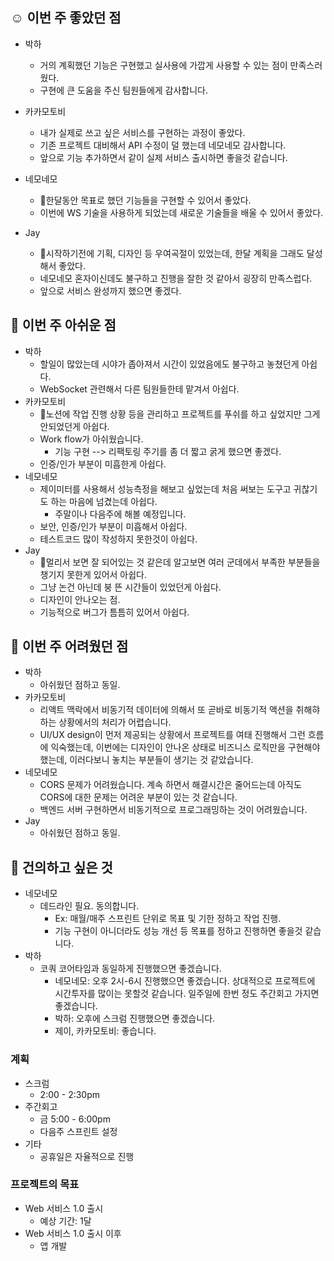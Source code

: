 ## ☺️ 이번 주 좋았던 점

- 박하
	- 거의 계획했던 기능은 구현했고 실사용에 가깝게 사용할 수 있는 점이 만족스러웠다.
	- 구현에 큰 도움을 주신 팀원들에게 감사합니다.
	
- 카카모토비
	- 내가 실제로 쓰고 싶은 서비스를 구현하는 과정이 좋았다.
	- 기존 프로젝트 대비해서 API 수정이 덜 했는데 네모네모 감사합니다.
	- 앞으로 기능 추가하면서 같이 실제 서비스 출시하면 좋을것 같습니다.
	
- 네모네모
	- 한달동안 목표로 했던 기능들을 구현할 수 있어서 좋았다.
	- 이번에 WS 기술을 사용하게 되었는데 새로운 기술들을 배울 수 있어서 좋았다.

- Jay
	- 시작하기전에 기획, 디자인 등 우여곡절이 있었는데, 한달 계획을 그래도 달성해서 좋았다.
	- 네모네모 혼자이신데도 불구하고 진행을 잘한 것 같아서 굉장히 만족스럽다.
	- 앞으로 서비스 완성까지 했으면 좋겠다.

## 🤔 이번 주 아쉬운 점

- 박하
	- 할일이 많았는데 시야가 좁아져서 시간이 있었음에도 불구하고 놓쳤던게 아쉽다.
	- WebSocket 관련해서 다른 팀원들한테 맡겨서 아쉽다.
- 카카모토비
	- 노션에 작업 진행 상황 등을 관리하고 프로젝트를 푸쉬를 하고 싶었지만 그게 안되었던게 아쉽다.
	- Work flow가 아쉬웠습니다.
		- 기능 구현 --> 리팩토링 주기를 좀 더 짧고 굵게 했으면 좋겠다.
	- 인증/인가 부분이 미흡한게 아쉽다.
- 네모네모
	- 제이미터를 사용해서 성능측정을 해보고 싶었는데 처음 써보는 도구고 귀찮기도 하는 마음에 넘겼는데 아쉽다.
		- 주말이나 다음주에 해볼 예정입니다.
	- 보안, 인증/인가 부분이 미흡해서 아쉽다.
	- 테스트코드 많이 작성하지 못한것이 아쉽다.
- Jay
	- 멀리서 보면 잘 되어있는 것 같은데 알고보면 여러 군데에서 부족한 부분들을 챙기지 못한게 있어서 아쉽다.
	- 그냥 논건 아닌데 붕 뜬 시간들이 있었던게 아쉽다.
	- 디자인이 안나오는 점.
	- 기능적으로 버그가 틈틈히 있어서 아쉽다.

## 🤔 이번 주 어려웠던 점

- 박하
	- 아쉬웠던 점하고 동일.
- 카카모토비
	 - 리액트 맥락에서 비동기적 데이터에 의해서 또 곧바로 비동기적 액션을 취해햐하는 상황에서의 처리가 어렵습니다.
	 - UI/UX design이 먼저 제공되는 상황에서 프로젝트를 여태 진행해서 그런 흐름에 익숙했는데, 이번에는 디자인이 안나온 상태로 비즈니스 로직만을 구현해야했는데, 이러다보니 놓치는 부분들이 생기는 것 같았습니다.
- 네모네모
	-  CORS 문제가 어려웠습니다. 계속 하면서 해결시간은 줄어드는데 아직도 CORS에 대한 문제는 어려운 부분이 있는 것 같습니다.
	- 백엔드 서버 구현하면서 비동기적으로 프로그래밍하는 것이 어려웠습니다.
- Jay
	- 아쉬웠던 점하고 동일.


## 🙏 건의하고 싶은 것

- 네모네모
	- 데드라인 필요. 동의합니다.
		- Ex: 매월/매주 스프린트 단위로 목표 및 기한 정하고 작업 진행.
		- 기능 구현이 아니더라도 성능 개선 등 목표를 정하고 진행하면 좋을것 같습니다.
- 박하
	- 코쿼 코어타임과 동일하게 진행했으면 좋겠습니다.
		- 네모네모: 오후 2시-6시 진행했으면 좋겠습니다. 상대적으로 프로젝트에 시간투자를 많이는 못할것 같습니다. 일주일에 한번 정도 주간회고 가지면 좋겠습니다.
		- 박하: 오후에 스크럼 진행했으면 좋겠습니다.
		- 제이, 카카모토비: 좋습니다.


### 계획
- 스크럼
	- 2:00 - 2:30pm
- 주간회고
	- 금 5:00 - 6:00pm
	- 다음주 스프린트 설정
- 기타
	- 공휴일은 자율적으로 진행


### 프로젝트의 목표
- Web 서비스 1.0 출시
	- 예상 기간: 1달
- Web 서비스 1.0 출시 이후
	- 앱 개발

